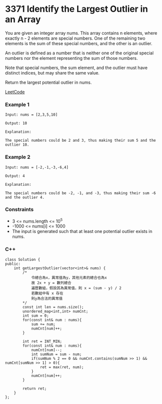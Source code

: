 # 3371 Identify the Largest Outlier in an Array

You are given an integer array nums. This array contains n elements, where exactly n - 2 elements are special numbers. One of the remaining two elements is the sum of these special numbers, and the other is an outlier.

An outlier is defined as a number that is neither one of the original special numbers nor the element representing the sum of those numbers.

Note that special numbers, the sum element, and the outlier must have distinct indices, but may share the same value.

Return the largest potential outlier in nums.

[LeetCode](https://leetcode.cn/problems/identify-the-largest-outlier-in-an-array/)

### Example 1

```
Input: nums = [2,3,5,10]

Output: 10

Explanation:

The special numbers could be 2 and 3, thus making their sum 5 and the outlier 10.
```

### Example 2

```
Input: nums = [-2,-1,-3,-6,4]

Output: 4

Explanation:

The special numbers could be -2, -1, and -3, thus making their sum -6 and the outlier 4.
```

### Constraints

* 3 <= nums.length <= 10<sup>5</sup>
* -1000 <= nums[i] <= 1000
* The input is generated such that at least one potential outlier exists in nums.


### C++ 

```
class Solution {
public:
    int getLargestOutlier(vector<int>& nums) {
        /*
            令總合為x，異常值為y，其他元素的總合也為x
            故 2x + y = 數列總合
            遍歷數組，假設其為異常值，則 x = (sum - y) / 2
            若數組中有 x 存在
            則y為合法的異常值
        */
        const int len = nums.size();
        unordered_map<int,int> numCnt;
        int sum = 0;
        for(const int& num : nums){
            sum += num;
            numCnt[num]++;
        }

        int ret = INT_MIN;
        for(const int& num : nums){
            numCnt[num]--;
            int sumNum = sum - num;
            if(sumNum % 2 == 0 && numCnt.contains(sumNum >> 1) && numCnt[sumNum >> 1] > 0){
                ret = max(ret, num);
            }
            numCnt[num]++;
        }
        
        return ret;
    }
};
```
